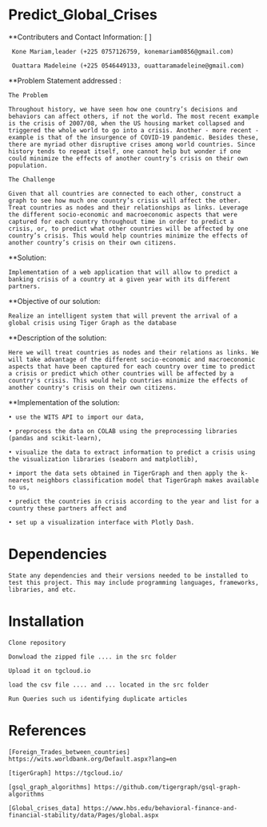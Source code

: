 # Predict_Global_Crises

**Contributers and Contact Information: [ ]

	 Kone Mariam,leader (+225 0757126759, konemariam0856@gmail.com)

	 Ouattara Madeleine (+225 0546449133, ouattaramadeleine@gmail.com)


**Problem Statement addressed :

	The Problem

	Throughout history, we have seen how one country’s decisions and behaviors can affect others, if not the world. The most recent example is the crisis of 2007/08, when the US housing market collapsed and triggered the whole world to go into a crisis. Another - more recent - example is that of the insurgence of COVID-19 pandemic. Besides these, there are myriad other disruptive crises among world countries. Since history tends to repeat itself, one cannot help but wonder if one could minimize the effects of another country’s crisis on their own population.  

	The Challenge

	Given that all countries are connected to each other, construct a graph to see how much one country’s crisis will affect the other. Treat countries as nodes and their relationships as links. Leverage the different socio-economic and macroeconomic aspects that were captured for each country throughout time in order to predict a crisis, or, to predict what other countries will be affected by one country’s crisis. This would help countries minimize the effects of another country’s crisis on their own citizens.

**Solution:

	Implementation of a web application that will allow to predict a banking crisis of a country at a given year with its different partners.

**Objective of our solution:

	Realize an intelligent system that will prevent the arrival of a global crisis using Tiger Graph as the database 

**Description of the solution:

	Here we will treat countries as nodes and their relations as links. We will take advantage of the different socio-economic and macroeconomic aspects that have been captured for each country over time to predict a crisis or predict which other countries will be affected by a country's crisis. This would help countries minimize the effects of another country's crisis on their own citizens.

**Implementation of the solution:
  
	• use the WITS API to import our data,

	• preprocess the data on COLAB using the preprocessing libraries (pandas and scikit-learn),

	• visualize the data to extract information to predict a crisis using the visualization libraries (seaborn and matplotlib),

	• import the data sets obtained in TigerGraph and then apply the k-nearest neighbors classification model that TigerGraph makes available to us,

	• predict the countries in crisis according to the year and list for a country these partners affect and

	• set up a visualization interface with Plotly Dash.

#  Dependencies

	State any dependencies and their versions needed to be installed to test this project. This may include programming languages, frameworks, libraries, and etc.

# Installation

	Clone repository

	Donwload the zipped file .... in the src folder

	Upload it on tgcloud.io

	load the csv file .... and ... located in the src folder

	Run Queries such us identifying duplicate articles

# References

	[Foreign_Trades_between_countries] https://wits.worldbank.org/Default.aspx?lang=en

	[tigerGraph] https://tgcloud.io/

	[gsql_graph_algorithms] https://github.com/tigergraph/gsql-graph-algorithms

	[Global_crises_data] https://www.hbs.edu/behavioral-finance-and-financial-stability/data/Pages/global.aspx
